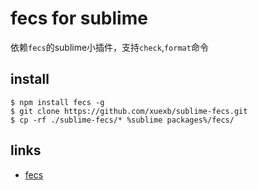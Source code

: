 # fecs for sublime

依赖`fecs`的sublime小插件，支持`check`,`format`命令

## install

```
$ npm install fecs -g
$ git clone https://github.com/xuexb/sublime-fecs.git
$ cp -rf ./sublime-fecs/* %sublime packages%/fecs/
```

## links

* [fecs](https://github.com/ecomfe/fecs)